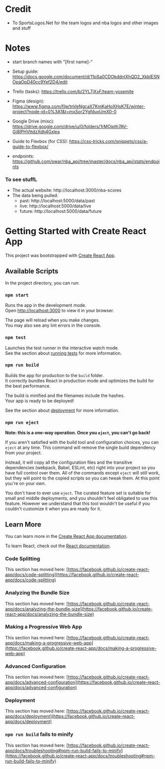 # Credit
- To SportsLogos.Net for the team logos and nba logos and other images and stuff

# Notes
- start branch names with "[first name]-"
- Setup guide: https://docs.google.com/document/d/11pSa0CDOkddnlXhQD2_XkblESNOpaOpD40cc9Yef2D4/edit
- Trello (tasks): https://trello.com/b/2YL7jXxF/team-yosemite
- Figma (design): https://www.figma.com/file/tnVeNgcaX7KmKaHoXHsK7E/winter-project?node-id=0%3A1&t=mxSor2YgfduxUmX0-0
- Google Drive (misc): https://drive.google.com/drive/u/0/folders/1rMOjpth7AV-Gj8IPHVttdzXdti4Gxlps

- Guide to Flexbox (for CSS): https://css-tricks.com/snippets/css/a-guide-to-flexbox/
- endpoints: https://github.com/swar/nba_api/tree/master/docs/nba_api/stats/endpoints
### To see stuffL
- The actual website: http://localhost:3000/nba-scores
- The data being pulled:
  - past: http://localhost:5000/data/past
  - live: http://localhost:5000/data/live
  - future: http://localhost:5000/data/future


# Getting Started with Create React App

This project was bootstrapped with [Create React App](https://github.com/facebook/create-react-app).

## Available Scripts

In the project directory, you can run:

### `npm start`

Runs the app in the development mode.\
Open [http://localhost:3000](http://localhost:3000) to view it in your browser.

The page will reload when you make changes.\
You may also see any lint errors in the console.

### `npm test`

Launches the test runner in the interactive watch mode.\
See the section about [running tests](https://facebook.github.io/create-react-app/docs/running-tests) for more information.

### `npm run build`

Builds the app for production to the `build` folder.\
It correctly bundles React in production mode and optimizes the build for the best performance.

The build is minified and the filenames include the hashes.\
Your app is ready to be deployed!

See the section about [deployment](https://facebook.github.io/create-react-app/docs/deployment) for more information.

### `npm run eject`

**Note: this is a one-way operation. Once you `eject`, you can't go back!**

If you aren't satisfied with the build tool and configuration choices, you can `eject` at any time. This command will remove the single build dependency from your project.

Instead, it will copy all the configuration files and the transitive dependencies (webpack, Babel, ESLint, etc) right into your project so you have full control over them. All of the commands except `eject` will still work, but they will point to the copied scripts so you can tweak them. At this point you're on your own.

You don't have to ever use `eject`. The curated feature set is suitable for small and middle deployments, and you shouldn't feel obligated to use this feature. However we understand that this tool wouldn't be useful if you couldn't customize it when you are ready for it.

## Learn More

You can learn more in the [Create React App documentation](https://facebook.github.io/create-react-app/docs/getting-started).

To learn React, check out the [React documentation](https://reactjs.org/).

### Code Splitting

This section has moved here: [https://facebook.github.io/create-react-app/docs/code-splitting](https://facebook.github.io/create-react-app/docs/code-splitting)

### Analyzing the Bundle Size

This section has moved here: [https://facebook.github.io/create-react-app/docs/analyzing-the-bundle-size](https://facebook.github.io/create-react-app/docs/analyzing-the-bundle-size)

### Making a Progressive Web App

This section has moved here: [https://facebook.github.io/create-react-app/docs/making-a-progressive-web-app](https://facebook.github.io/create-react-app/docs/making-a-progressive-web-app)

### Advanced Configuration

This section has moved here: [https://facebook.github.io/create-react-app/docs/advanced-configuration](https://facebook.github.io/create-react-app/docs/advanced-configuration)

### Deployment

This section has moved here: [https://facebook.github.io/create-react-app/docs/deployment](https://facebook.github.io/create-react-app/docs/deployment)

### `npm run build` fails to minify

This section has moved here: [https://facebook.github.io/create-react-app/docs/troubleshooting#npm-run-build-fails-to-minify](https://facebook.github.io/create-react-app/docs/troubleshooting#npm-run-build-fails-to-minify)
